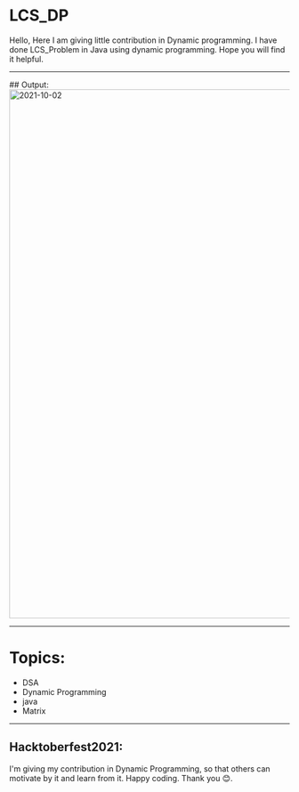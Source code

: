 # LCS_DP
Hello, Here I am giving little contribution in Dynamic programming. I have done LCS_Problem in Java using dynamic programming. Hope you will find it helpful.
<hr>
## Output:
<img width="951" alt="2021-10-02" src="https://user-images.githubusercontent.com/72061051/135710085-170f7cd5-8590-4c1d-86b2-cf7827faaa8c.png">
<hr>

# Topics:
- DSA
- Dynamic Programming
- java
- Matrix
<hr>

## Hacktoberfest2021:

I'm giving my contribution in Dynamic Programming, so that others can motivate by it and learn from it. Happy coding.
Thank you 😊.
